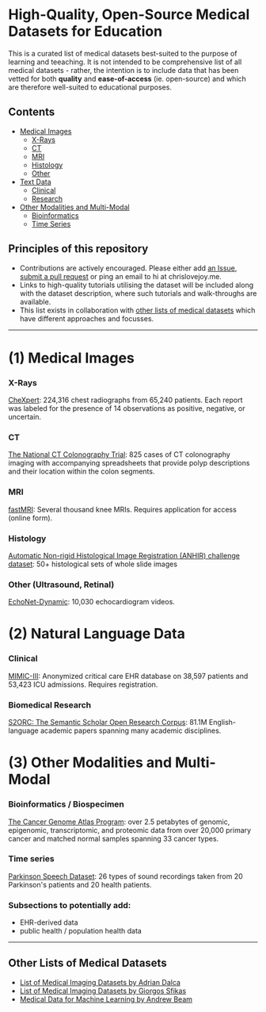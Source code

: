 # High-Quality, Open-Source Medical Datasets for Education

This is a curated list of medical datasets best-suited to the purpose of learning and teeaching. It is not intended to be comprehensive list of all medical datasets - rather, the intention is to include data that has been vetted for both **quality** and **ease-of-access** (ie. open-source) and which are therefore well-suited to educational purposes.


## Contents
- [Medical Images](#1-medical-images)
    - [X-Rays](#x-rays)
    - [CT](#ct)
    - [MRI](#mri)
    - [Histology](#histology)
    - [Other](#other-ultrasound-retinal)
- [Text Data](#2-text-data)
    - [Clinical](#clinical)
    - [Research](#biomedical-research)
- [Other Modalities and Multi-Modal](#3-other-modalities-and-multi-modal)
    - [Bioinformatics](#bioinformatics--biospecimen)
    - [Time Series](#time-series)


## Principles of this repository
- Contributions are actively encouraged. Please either add [an Issue](https://github.com/chris-lovejoy/medical-datasets-for-education/issues), [submit a pull request](https://github.com/chris-lovejoy/medical-datasets-for-education/pulls) or ping an email to hi at chrislovejoy.me.
- Links to high-quality tutorials utilising the dataset will be included along with the dataset description, where such tutorials and walk-throughs are available. 
- This list exists in collaboration with [other lists of medical datasets](#other-lists-of-medical-datasets) which have different approaches and focusses.


---


# (1) Medical Images

### X-Rays

[CheXpert](https://stanfordmlgroup.github.io/competitions/chexpert/): 224,316 chest radiographs from 65,240 patients. Each report was labeled for the presence of 14 observations as positive, negative, or uncertain.



### CT

[The National CT Colonography Trial](https://wiki.cancerimagingarchive.net/pages/viewpage.action?pageId=3539213): 825 cases of CT colonography imaging with accompanying spreadsheets that provide polyp descriptions and their location within the colon segments.



### MRI

[fastMRI](https://fastmri.med.nyu.edu): Several thousand knee MRIs. Requires application for access (online form).



### Histology

[Automatic Non-rigid Histological Image Registration (ANHIR) challenge dataset](https://anhir.grand-challenge.org): 50+ histological sets of whole slide images


### Other (Ultrasound, Retinal)

[EchoNet-Dynamic](https://echonet.github.io/dynamic/index.html): 10,030 echocardiogram videos.



# (2) Natural Language Data

### Clinical

[MIMIC-III](http://physionet.org/physiobank/database/mimic3cdb/): Anonymized critical care EHR database on 38,597 patients and 53,423 ICU admissions. Requires registration.



### Biomedical Research

[S2ORC: The Semantic Scholar Open Research Corpus](https://github.com/allenai/s2orc#download-instructions): 81.1M English-language academic papers spanning many academic disciplines.



# (3) Other Modalities and Multi-Modal

### Bioinformatics / Biospecimen

[The Cancer Genome Atlas Program](https://www.cancer.gov/about-nci/organization/ccg/research/structural-genomics/tcga): over 2.5 petabytes of genomic, epigenomic, transcriptomic, and proteomic data from over 20,000 primary cancer and matched normal samples spanning 33 cancer types.


### Time series

[Parkinson Speech Dataset](https://archive.ics.uci.edu/ml/datasets/Parkinson+Speech+Dataset+with++Multiple+Types+of+Sound+Recordings): 26 types of sound recordings taken from 20 Parkinson's patients and 20 health patients. 


### Subsections to potentially add:
- EHR-derived data
- public health / population health data


---


## Other Lists of Medical Datasets

- [List of Medical Imaging Datasets by Adrian Dalca](https://github.com/adalca/medical-datasets)
- [List of Medical Imaging Datasets by Giorgos Sfikas](https://github.com/sfikas/medical-imaging-datasets)
- [Medical Data for Machine Learning by Andrew Beam](https://github.com/beamandrew/medical-data)

